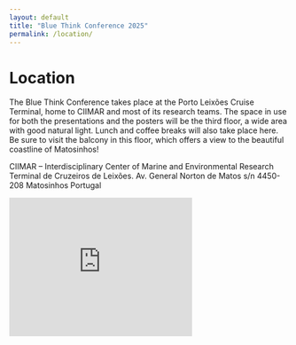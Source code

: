 ```yaml
---
layout: default
title: "Blue Think Conference 2025"
permalink: /location/
---
```


# Location

The Blue Think Conference takes place at the Porto Leixões Cruise Terminal, home to CIIMAR and most of its research teams. The space in use for both the presentations and the posters will be the third floor, a wide area with good natural light. Lunch and coffee breaks will also take place here. Be sure to visit the balcony in this floor, which offers a view to the beautiful coastline of Matosinhos!

CIIMAR – Interdisciplinary Center of Marine and Environmental Research
Terminal de Cruzeiros de Leixões.
Av. General Norton de Matos s/n
4450-208 Matosinhos
Portugal

<iframe src="https://www.google.com/maps/embed?pb=!1m18!1m12!1m3!1d3003.035348394813!2d-8.703479824286276!3d41.17739620899482!2m3!1f0!2f0!3f0!3m2!1i1024!2i768!4f13.1!3m3!1m2!1s0xd246f26d34bd3bd%3A0xe0698a62c9827ed7!2sCIIMAR%20(Centro%20Interdisciplinare%20di%20ricerca%20marina%20ed%20ambientale)!5e0!3m2!1sit!2spt!4v1744897450730!5m2!1sit!2spt" width="330" height="250" style="border:0;" allowfullscreen="" loading="lazy" referrerpolicy="no-referrer-when-downgrade"></iframe>